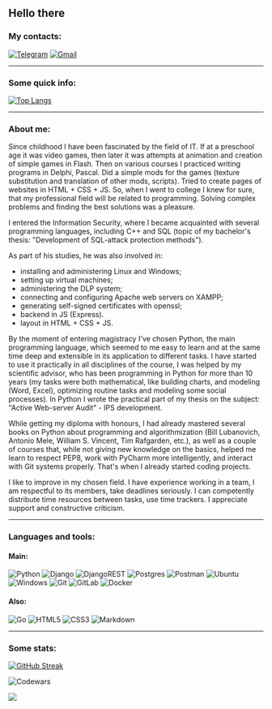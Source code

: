 ## Hello there

### My contacts:

[![Telegram](https://img.shields.io/badge/Telegram-2CA5E0?style=for-the-badge&logo=telegram&logoColor=white)](https://t.me/zaloginv)
[![Gmail](https://img.shields.io/badge/Gmail-D14836?style=for-the-badge&logo=gmail&logoColor=white)](mailto:zaloginvd@gmail.com)
<!---
![VK](https://img.shields.io/badge/VK-0077FF.svg?style=for-the-badge&logo=VK&logoColor=white)
--->

---

### Some quick info:
  
[![Top Langs](https://github-readme-stats.vercel.app/api/top-langs/?username=zaloginv&layout=donut)](https://github.com/anuraghazra/github-readme-stats)

---

### About me:

Since childhood I have been fascinated by the field of IT. If at a preschool age it was video games, then later it was attempts at animation and creation of simple games in Flash. Then on various courses I practiced writing programs in Delphi, Pascal. Did a simple mods for the games (texture substitution and translation of other mods, scripts). Tried to create pages of websites in HTML + CSS + JS. So, when I went to college I knew for sure, that my professional field will be related to programming. Solving complex problems and finding the best solutions was a pleasure.

I entered the Information Security, where I became acquainted with several programming languages, including C++ and SQL (topic of my bachelor's thesis: "Development of SQL-attack protection methods").

As part of his studies, he was also involved in:
- installing and administering Linux and Windows;
- setting up virtual machines;
- administering the DLP system;
- connecting and configuring Apache web servers on XAMPP;
- generating self-signed certificates with openssl;
- backend in JS (Express).
- layout in HTML + CSS + JS.

By the moment of entering magistracy I've chosen Python, the main programming language, which seemed to me easy to learn and at the same time deep and extensible in its application to different tasks. I have started to use it practically in all disciplines of the course, I was helped by my scientific advisor, who has been programming in Python for more than 10 years (my tasks were both mathematical, like building charts, and modeling (Word, Excel), optimizing routine tasks and modeling some social processes). In Python I wrote the practical part of my thesis on the subject: "Active Web-server Audit" - IPS development.

While getting my diploma with honours, I had already mastered several books on Python about programming and algorithmization (Bill Lubanovich, Antonio Mele, William S. Vincent, Tim Rafgarden, etc.), as well as a couple of courses that, while not giving new knowledge on the basics, helped me learn to respect PEP8, work with PyCharm more intelligently, and interact with Git systems properly. That's when I already started coding projects.

I like to improve in my chosen field. I have experience working in a team, I am respectful to its members, take deadlines seriously. I can competently distribute time resources between tasks, use time trackers. I appreciate support and constructive criticism.

---

### Languages and tools:
#### Main:

<!---
https://home.aveek.io/GitHub-Profile-Badges/
--->

![Python](https://img.shields.io/badge/Python-3776AB.svg?style=for-the-badge&logo=Python&logoColor=white)
![Django](https://img.shields.io/badge/django-%23092E20.svg?style=for-the-badge&logo=django&logoColor=white)
![DjangoREST](https://img.shields.io/badge/DJANGO-REST-ff1709?style=for-the-badge&logo=django&logoColor=white&color=ff1709&labelColor=gray)
![Postgres](https://img.shields.io/badge/postgres-%23316192.svg?style=for-the-badge&logo=postgresql&logoColor=white)
![Postman](https://img.shields.io/badge/Postman-FF6C37?style=for-the-badge&logo=postman&logoColor=white)
![Ubuntu](https://img.shields.io/badge/Ubuntu-E95420?style=for-the-badge&logo=ubuntu&logoColor=white)
![Windows](https://img.shields.io/badge/Windows-0078D6?style=for-the-badge&logo=windows&logoColor=white)
![Git](https://img.shields.io/badge/git-%23F05033.svg?style=for-the-badge&logo=git&logoColor=white)
![GitLab](https://img.shields.io/badge/gitlab-%23181717.svg?style=for-the-badge&logo=gitlab&logoColor=white)
![Docker](https://img.shields.io/badge/docker-%230db7ed.svg?style=for-the-badge&logo=docker&logoColor=white)

#### Also:

![Go](https://img.shields.io/badge/go-%2300ADD8.svg?style=for-the-badge&logo=go&logoColor=white)
![HTML5](https://img.shields.io/badge/html5-%23E34F26.svg?style=for-the-badge&logo=html5&logoColor=white)
![CSS3](https://img.shields.io/badge/css3-%231572B6.svg?style=for-the-badge&logo=css3&logoColor=white)
![Markdown](https://img.shields.io/badge/markdown-%23000000.svg?style=for-the-badge&logo=markdown&logoColor=white)


---

### Some stats:


<!---
[![GitHub Streak](https://streak-stats.demolab.com/?user=DenverCoder1)](https://git.io/streak-stats)
--->
[![GitHub Streak](https://streak-stats.demolab.com/?user=zaloginv)](https://git.io/streak-stats)

![Codewars](https://www.codewars.com/users/zaloginv/badges/large)

![](https://komarev.com/ghpvc/?style=for-the-badge&color=lightgrey&username=zaloginv)


